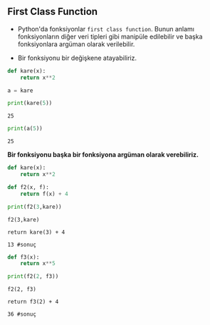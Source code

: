 ## First Class Function

* Python'da fonksiyonlar `first class function`. Bunun anlamı fonksiyonların diğer veri tipleri gibi manipüle edilebilir ve başka fonksiyonlara argüman olarak verilebilir.

* Bir fonksiyonu bir değişkene atayabiliriz.


```python
def kare(x):
    return x**2
```


```python
a = kare
```


```python
print(kare(5))
```




    25




```python
print(a(5))
```




    25



<b> Bir fonksiyonu başka bir fonksiyona argüman olarak verebiliriz. </b>


```python
def kare(x):
    return x**2

def f2(x, f):
    return f(x) + 4
```


```python
print(f2(3,kare))
```
    f2(3,kare)

    return kare(3) + 4

    13 #sonuç




```python
def f3(x):
    return x**5
```


```python
print(f2(2, f3))
```
    f2(2, f3)

    return f3(2) + 4

    36 #sonuç


